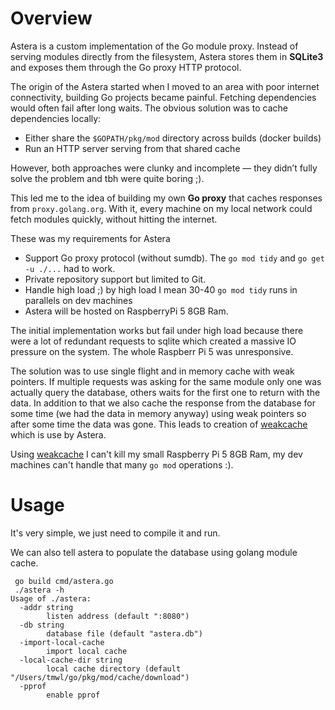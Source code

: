 # Overview
Astera is a custom implementation of the Go module proxy. Instead of serving modules directly from the filesystem, Astera stores them in **SQLite3** and exposes them through the Go proxy HTTP protocol.

The origin of the Astera started when I moved to an area with poor internet connectivity, building Go projects became painful. Fetching dependencies would often fail after long waits. The obvious solution was to cache dependencies locally:

- Either share the `$GOPATH/pkg/mod` directory across builds (docker builds)
- Run an HTTP server serving from that shared cache

However, both approaches were clunky and incomplete — they didn’t fully solve the problem and tbh were quite boring ;).

This led me to the idea of building my own **Go proxy** that caches responses from `proxy.golang.org`. With it, every machine on my local network could fetch modules quickly, without hitting the internet.

These was my requirements for Astera
- Support Go proxy protocol (without sumdb). The `go mod tidy` and `go get -u ./...` had to work.
- Private repository support but limited to Git.
- Handle high load ;) by high load I mean 30-40 `go mod tidy` runs in parallels on dev machines
- Astera will be hosted on RaspberryPi 5 8GB Ram.

The initial implementation works but fail under high load because there were a lot of redundant requests to sqlite which created a massive IO pressure on the system. The whole Raspberr Pi 5 was unresponsive.

The solution was to use single flight and in memory cache with weak pointers. If multiple requests was asking for the same module only one was actually query the database, others waits for the first one to return with the data. In addition to that we also cache the response from the database for some time (we had the data in memory anyway) using weak pointers so after some time the data was gone. This leads to creation of [weakcache](https://github.com/tmwalaszek/weakcache) which is use by Astera.

Using [weakcache](https://github.com/tmwalaszek/weakcache) I can't kill my small Raspberry Pi 5 8GB Ram, my dev machines can't handle that many `go mod` operations :).

# Usage
It's very simple, we just need to compile it and run.

We can also tell astera to populate the database using golang module cache.

```
 go build cmd/astera.go
 ./astera -h
Usage of ./astera:
  -addr string
        listen address (default ":8080")
  -db string
        database file (default "astera.db")
  -import-local-cache
        import local cache
  -local-cache-dir string
        local cache directory (default "/Users/tmwl/go/pkg/mod/cache/download")
  -pprof
        enable pprof
```
